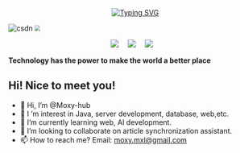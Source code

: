   <!-- dynamic typing effect 动态打字效果 -->

  <div align="center">
    <a href="https://moxy-hub.gitee.io">
      <img src="https://readme-typing-svg.demolab.com?font=Fira+Code&pause=1000&width=435&lines=println(%22Hello%2C%20World%22);Moxy 晓龙&center=true&size=27" alt="Typing SVG" />
    </a>
  </div>

  <!-- knock code pictures 敲代码的图片 -->
  ![csdn](https://stats.justsong.cn/api/csdn?id=MY9_19)                                           <img src="https://cdn.jsdelivr.net/gh/sun0225SUN/sun0225SUN/assets/images/coding.gif" style="zoom: 70%;" />

  <!-- profile logo 个人资料徽标 -->

  <div align="center">
    <a href="https://moxy-hub.gitee.io"><img src="https://img.shields.io/badge/Website-博客-blue" /></a>&emsp;
    <a href="https://blog.csdn.net/MY9_19"><img src="https://img.shields.io/badge/CSDN-论坛-c32136" /></a>&emsp;
    <a href="https://gitee.com/moxy-hub"><img src="https://img.shields.io/badge/Gitee-码云-red" /></a>&emsp;
  </div>
<p><b>Technology has the power to make the world a better place</b></p>

</div>

## Hi! Nice to meet you!

<!-- 个人简介 -->

- 👋 Hi, I’m @Moxy-hub
- 👀 I ’m interest in Java, server development, database, web,etc.
- 🌱 I’m currently learning web, AI development.
- 💞️ I’m looking to collaborate on article synchronization assistant.
- 📫 How to reach me? Email: moxy.mxl@gmail.com
